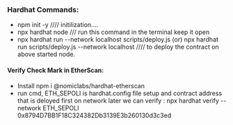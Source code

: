 ### Hardhat Commands:

- npm init -y   //// initilization....
- npx hardhat node /// run this command in the terminal keep it open
- npx hardhat run --network localhost scripts/deploy.js (or) npx hardhat run scripts/deploy.js --network localhost  //// to deploy the contract on above started node.

#### Verify Check Mark in EtherScan:
- Install npm i @nomiclabs/hardhat-etherscan
- run cmd, ETH_SEPOLI is hardhat.config file setup and contract address that is deloyed first on network later we can verify  : npx hardhat verify --network ETH_SEPOLI 0x8794D7BB1F18C324382Db3139E3b260130d3c3ed

